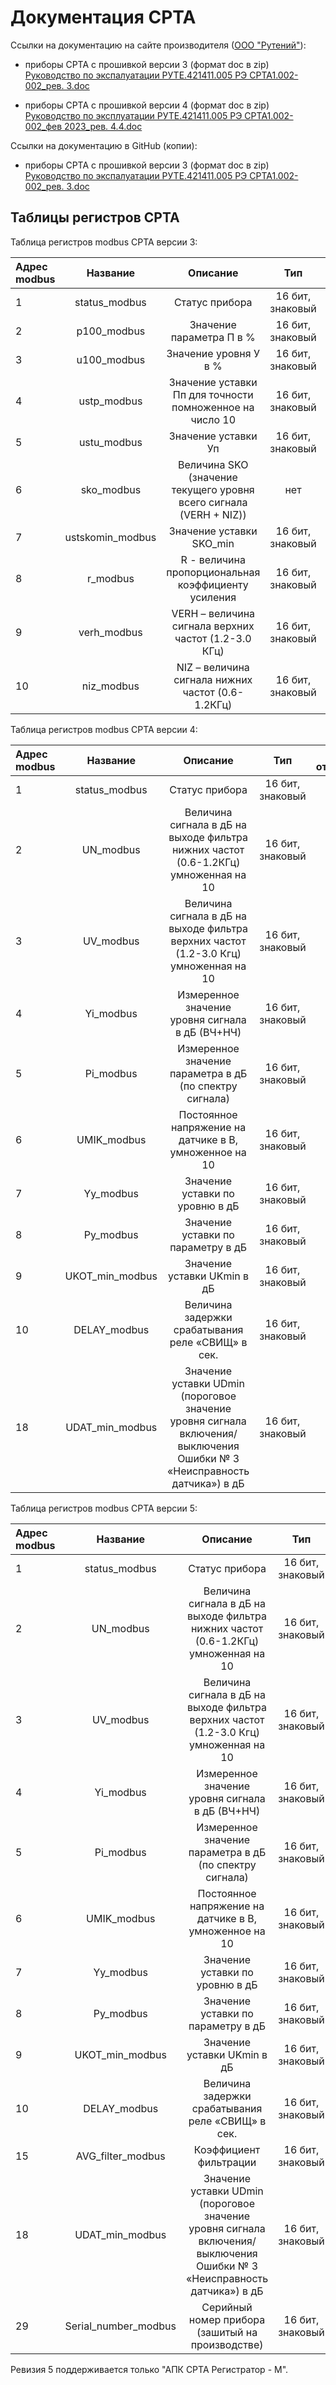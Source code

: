 # Документация СРТА

Ссылки на документацию на сайте производителя ([ООО "Рутений"][0]):

- приборы СРТА с прошивкой версии 3 (формат doc в zip)
[Руководство по экспалуатации РУТЕ.421411.005 РЭ СРТА1.002-002_рев. 3.doc][1]

- приборы СРТА с прошивкой версии 4 (формат doc в zip)
[Руководство по эксплуатации РУТЕ.421411.005 РЭ СРТА1.002-002_фев 2023_рев. 4.4.doc][2]

Ссылки на документацию в GitHub (копии):

- приборы СРТА с прошивкой версии 3 (формат doc в zip)
[Руководство по экспалуатации РУТЕ.421411.005 РЭ СРТА1.002-002_рев. 3.doc][3]

## Таблицы регистров СРТА

Таблица регистров modbus СРТА версии 3:

| Адрес modbus  | Название        | Описание            | Тип            | Может быть отрицательным? |
|:------------- |:---------------:| :-------------:| :-------------:| :-------------:|
| 1         | status_modbus       | Статус прибора        |  16 бит, знаковый        | нет |
| 2         | p100_modbus        | Значение параметра П в %   | 16 бит, знаковый        | нет |
| 3         | u100_modbus      | Значение уровня У в %        | 16 бит, знаковый        | нет |
| 4         | ustp_modbus | Значение уставки Пп для точности помноженное на число 10    | 16 бит, знаковый        | нет |
| 5         | ustu_modbus | Значение уставки Уп        | 16 бит, знаковый        | нет |
| 6         | sko_modbus | Величина SKO  (значение текущего уровня всего сигнала (VERH + NIZ))        | нет |
| 7         | ustskomin_modbus | Значение уставки SKO_min        | 16 бит, знаковый        | нет |
| 8         | r_modbus | R - величина  пропорциональная коэффициенту усиления      | 16 бит, знаковый        | нет |
| 9         | verh_modbus | VERH – величина сигнала верхних частот (1.2-3.0 КГц)       | 16 бит, знаковый        | нет |
| 10         | niz_modbus | NIZ – величина сигнала нижних частот (0.6-1.2КГц)      | 16 бит, знаковый        | нет |


Таблица регистров modbus СРТА версии 4:

| Адрес modbus  | Название        | Описание            | Тип            | Может быть отрицательным? |
|:------------- |:---------------:| :-------------:| :-------------:| :-------------:|
| 1         | status_modbus       | Статус прибора        | 16 бит, знаковый        | нет |
| 2         | UN_modbus        | Величина сигнала в дБ на выходе фильтра нижних частот (0.6-1.2КГц) умноженная на 10        | 16 бит, знаковый        | нет |
| 3         | UV_modbus     | Величина сигнала в дБ на выходе фильтра верхних частот (1.2-3.0 Кгц) умноженная на 10        | 16 бит, знаковый        | нет |
| 4         | Yi_modbus | Измеренное значение уровня сигнала в дБ 	(ВЧ+НЧ)        | 16 бит, знаковый        | нет |
| 5         | Pi_modbus | Измеренное значение параметра в дБ (по спектру сигнала)        | 16 бит, знаковый        | нет |
| 6         | UMIK_modbus | Постоянное напряжение на датчике в В, умноженное на 10        | 16 бит, знаковый        | нет |
| 7         | Yy_modbus | Значение уставки по уровню в дБ        | 16 бит, знаковый        | да |
| 8         | Py_modbus | Значение уставки по параметру в дБ        | 16 бит, знаковый        | да |
| 9         | UKOT_min_modbus | Значение уставки UKmin в дБ       | 16 бит, знаковый        | нет |
| 10         | DELAY_modbus | Величина задержки срабатывания реле «СВИЩ» в сек.        | 16 бит, знаковый        | нет |
| 18         | UDAT_min_modbus | Значение уставки UDmin (пороговое значение уровня сигнала включения/выключения Ошибки № 3 «Неисправность датчика») в дБ        | 16 бит, знаковый        | нет |



Таблица регистров modbus СРТА версии 5:

| Адрес modbus  | Название        | Описание            | Тип            | Может быть отрицательным? |
|:------------- |:---------------:| :-------------:| :-------------:| :-------------:|
| 1         | status_modbus       | Статус прибора        | 16 бит, знаковый        | нет |
| 2         | UN_modbus        | Величина сигнала в дБ на выходе фильтра нижних частот (0.6-1.2КГц) умноженная на 10        | 16 бит, знаковый        | нет |
| 3         | UV_modbus     | Величина сигнала в дБ на выходе фильтра верхних частот (1.2-3.0 Кгц) умноженная на 10        | 16 бит, знаковый        | нет |
| 4         | Yi_modbus | Измеренное значение уровня сигнала в дБ 	(ВЧ+НЧ)        | 16 бит, знаковый        | нет |
| 5         | Pi_modbus | Измеренное значение параметра в дБ (по спектру сигнала)        | 16 бит, знаковый        | нет |
| 6         | UMIK_modbus | Постоянное напряжение на датчике в В, умноженное на 10        | 16 бит, знаковый        | нет |
| 7         | Yy_modbus | Значение уставки по уровню в дБ        | 16 бит, знаковый        | да |
| 8         | Py_modbus | Значение уставки по параметру в дБ        | 16 бит, знаковый        | да |
| 9         | UKOT_min_modbus | Значение уставки UKmin в дБ       | 16 бит, знаковый        | нет |
| 10         | DELAY_modbus | Величина задержки срабатывания реле «СВИЩ» в сек.        | 16 бит, знаковый        | нет |
| 15         | AVG_filter_modbus | Коэффициент фильтрации        | 16 бит, знаковый        | нет |
| 18         | UDAT_min_modbus | Значение уставки UDmin (пороговое значение уровня сигнала включения/выключения Ошибки № 3 «Неисправность датчика») в дБ        | 16 бит, знаковый        | нет |
| 29         | Serial_number_modbus | Серийный номер прибора (зашитый на производстве)        | 16 бит, знаковый        | нет |

Ревизия 5 поддерживается только "АПК СРТА Регистратор - М".


[0]: http://rute.ru/index.php?id=srta1002-002

[1]: https://rute.ru/files/SRTA_BS204_R3.zip
[2]: https://rute.ru/files/SRTA_BS204.zip

[3]: https://github.com/SVrz/APK-SrtaReg/blob/main/manuals/%D0%A0%D0%AD%20%D0%A1%D0%A0%D0%A2%D0%90_%D1%80%D0%B5%D0%B2.%203.1_2014.doc
